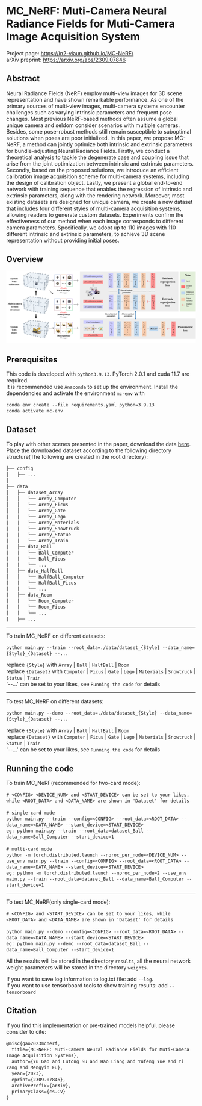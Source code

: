 # MC_NeRF: Muti-Camera Neural Radiance Fields for Muti-Camera Image Acquisition System
Project page: https://in2-viaun.github.io/MC-NeRF/  
arXiv preprint: https://arxiv.org/abs/2309.07846

## Abstract
Neural Radiance Fields (NeRF) employ multi-view images for 3D scene representation and have shown remarkable performance. As one of the primary sources of multi-view images, multi-camera systems encounter challenges such as varying intrinsic parameters and frequent pose changes. Most previous NeRF-based methods often assume a global unique camera and seldom consider scenarios with multiple cameras. Besides, some pose-robust methods still remain susceptible to suboptimal solutions when poses are poor initialized. In this paper, we propose MC-NeRF, a method can jointly optimize both intrinsic and extrinsic parameters for bundle-adjusting Neural Radiance Fields. Firstly, we conduct a theoretical analysis to tackle the degenerate case and coupling issue that arise from the joint optimization between intrinsic and extrinsic parameters. Secondly, based on the proposed solutions, we introduce an efficient calibration image acquisition scheme for multi-camera systems, including the design of calibration object. Lastly, we present a global end-to-end network with training sequence that enables the regression of intrinsic and extrinsic parameters, along with the rendering network. Moreover, most existing datasets are designed for unique camera, we create a new dataset that includes four different styles of multi-camera acquisition systems, allowing readers to generate custom datasets. Experiments confirm the effectiveness of our method when each image corresponds to different camera parameters. Specifically, we adopt up to 110 images with 110 different intrinsic and extrinsic parameters, to achieve 3D scene representation without providing initial poses.

## Overview
![image](https://github.com/IN2-ViAUn/MC-NeRF/blob/main/image/overview.png)


## Prerequisites
This code is developed with `python3.9.13`. PyTorch 2.0.1 and cuda 11.7 are required.  
It is recommended use `Anaconda` to set up the environment. Install the dependencies and activate the environment `mc-env` with
```
conda env create --file requirements.yaml python=3.9.13
conda activate mc-env
```

## Dataset
To play with other scenes presented in the paper, download the data [here](https://drive.google.com/drive/folders/1VKElczwt7TdWOyiWnHZIaxKYlycA-dPZ). Place the downloaded dataset according to the following directory structure(The following are created in the root directory):
```
├── config         
│   ├── ...                                                   
│                                                         
├── data                                             
│   ├── dataset_Array                                             
│   │   └── Array_Computer        
│   │   └── Array_Ficus 
│   │   └── Array_Gate
|   |   └── Array_Lego
|   |   └── Array_Materials
|   |   └── Array_Snowtruck
|   |   └── Array_Statue
|   |   └── Array_Train
|   ├── data_Ball
|   |   └── Ball_Computer
|   |   └── Ball_Ficus
|   |   └── ...
│   ├── data_HalfBall   
│   │   └── HalfBall_Computer
|   |   └── HalfBall_Ficus
|   |   └── ...
|   ├── data_Room
|   |   └── Room_Computer
|   |   └── Room_Ficus
|   |   └── ...
|   ├── ...
```
---
To train MC_NeRF on different datasets:
```
python main.py --train --root_data=./data/dataset_{Style} --data_name={Style}_{Dataset} --...
```  
replace `{Style}` with `Array` | `Ball` | `HalfBall` | `Room`  
replace `{Dataset}` with `Computer` | `Ficus` | `Gate` | `Lego` | `Materials` | `Snowtruck` | `Statue` | `Train`   
'--...' can be set to your likes, see `Running the code` for details

---
To test MC_NeRF on different datasets:
```
python main.py --demo --root_data=./data/dataset_{Style} --data_name={Style}_{Dataset} --...
```  
replace `{Style}` with `Array` | `Ball` | `HalfBall` | `Room`  
replace `{Dataset}` with `Computer` | `Ficus` | `Gate` | `Lego` | `Materials` | `Snowtruck` | `Statue` | `Train`  
'--...' can be set to your likes, see `Running the code` for details

## Running the code
To train MC_NeRF(recommended for two-card mode):
```
# <CONFIG> <DEVICE_NUM> and <START_DEVICE> can be set to your likes, while <ROOT_DATA> and <DATA_NAME> are shown in 'Dataset' for details

# single-card mode
python main.py --train --config=<CONFIG> --root_data=<ROOT_DATA> --data_name=<DATA_NAME> --start_device=<START_DEVICE>  
eg: python main.py --train --root_data=dataset_Ball --data_name=Ball_Computer --start_device=1

# multi-card mode
python -m torch.distributed.launch --nproc_per_node=<DEVICE_NUM> --use_env main.py --train --config=<CONFIG> --root_data=<ROOT_DATA> --data_name=<DATA_NAME> --start_device=<START_DEVICE>  
eg: python -m torch.distributed.launch --nproc_per_node=2 --use_env main.py --train --root_data=dataset_Ball --data_name=Ball_Computer --start_device=1  
```
---
To test MC_NeRF(only single-card mode):
```
# <CONFIG> and <START_DEVICE> can be set to your likes, while <ROOT_DATA> and <DATA_NAME> are shown in 'Dataset' for details

python main.py --demo --config=<CONFIG> --root_data=<ROOT_DATA> --data_name=<DATA_NAME> --start_device=<START_DEVICE>
eg: python main.py --demo --root_data=dataset_Ball --data_name=Ball_Computer --start_device=1
```
All the results will be stored in the directory `results`, all the neural network weight parameters will be stored in the directory `weights`.

If you want to save log information to log.txt file: add `--log`.  
If you want to use tensorboard tools to show training results: add `--tensorboard`

## Citation
If you find this implementation or pre-trained models helpful, please consider to cite:
```
@misc{gao2023mcnerf,
  title={MC-NeRF: Muti-Camera Neural Radiance Fields for Muti-Camera Image Acquisition Systems}, 
  author={Yu Gao and Lutong Su and Hao Liang and Yufeng Yue and Yi Yang and Mengyin Fu},
  year={2023},
  eprint={2309.07846},
  archivePrefix={arXiv},
  primaryClass={cs.CV}
}
```
